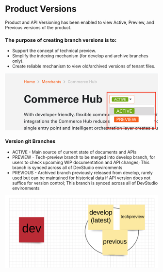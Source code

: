 # Product Versions

Product and API Versioning has been enabled to view Active, Preview, and Previous versions of the product.

### The purpose of creating branch versions is to:

 - Support the concept of technical preview.
 - Simplify the indexing mechanism (for develop and archive branches only).
 - Create reliable mechanism to view old/archived versions of tenant files.

![product versions](assets/images/product-versions.png)

### Version git Branches

  * ACTIVE - Main source of current state of documents and APIs
  * PREVIEW - Tech-preview branch to be merged into develop branch, for users to check upcoming WIP documentation and API changes; This branch is synced across all of DevStudio environments
  * PREVIOUS - Archived branch previously released from develop, rarely used but can be maintained for historical data if API version does not suffice for version control; This branch is synced across all of DevStudio environments

![version branches](assets/images/version-branches.png)
